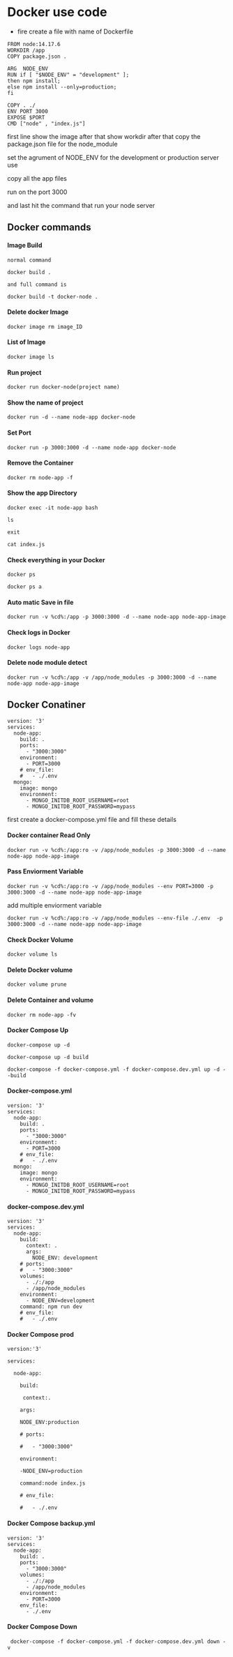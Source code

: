 # Docker use code

* fire create a file with name of Dockerfile

```
FROM node:14.17.6
WORKDIR /app
COPY package.json .

ARG  NODE_ENV
RUN if [ "$NODE_ENV" = "development" ]; 
then npm install; 
else npm install --only=production; 
fi

COPY . ./
ENV PORT 3000
EXPOSE $PORT
CMD ["node" , "index.js"]
```

first line show the image after that show workdir after that copy the package.json file for the node_module

set the agrument of NODE_ENV for the development or production server use

copy all the app files

run on the port 3000

and last hit the command that run your node server

## Docker commands

#### Image Build

```
normal command 

docker build .

and full command is 

docker build -t docker-node .

```

#### Delete docker Image

`docker image rm image_ID`

#### List of Image

`docker image ls`

#### Run project

`docker run docker-node(project name)`

#### Show the name of project

`docker run -d --name node-app docker-node`

#### Set Port

`docker run -p 3000:3000 -d --name node-app docker-node`

#### Remove the Container

`docker rm node-app -f`

#### Show the app Directory

`docker exec -it node-app bash`

`ls`

`exit`

`cat index.js`

#### Check everything in your Docker

`docker ps`

`docker ps a`

#### Auto matic Save in file

`docker run -v %cd%:/app -p 3000:3000 -d --name node-app node-app-image`

#### Check logs in Docker

`docker logs node-app`

#### Delete node module detect

`docker run -v %cd%:/app -v /app/node_modules -p 3000:3000 -d --name node-app node-app-image`

## Docker Conatiner

```
version: '3'
services:
  node-app:
    build: .
    ports:
      - "3000:3000"
    environment:
      - PORT=3000
    # env_file:
    #   - ./.env
  mongo:
    image: mongo
    environment:
      - MONGO_INITDB_ROOT_USERNAME=root
      - MONGO_INITDB_ROOT_PASSWORD=mypass
```

first create a docker-compose.yml file and fill these details

#### Docker container Read Only

`docker run -v %cd%:/app:ro -v /app/node_modules -p 3000:3000 -d --name node-app node-app-image`

#### Pass Enviorment Variable

`docker run -v %cd%:/app:ro -v /app/node_modules --env PORT=3000 -p 3000:3000 -d --name node-app node-app-image `

add multiple enviorment variable

`docker run -v %cd%:/app:ro -v /app/node_modules --env-file ./.env  -p 3000:3000 -d --name node-app node-app-image`

#### Check Docker Volume

`docker volume ls`

#### Delete Docker volume

`docker volume prune`

#### Delete Container and volume

`docker rm node-app -fv`

#### Docker Compose Up

`docker-compose up -d`

`docker-compose up -d build `

`docker-compose -f docker-compose.yml -f docker-compose.dev.yml up -d --build`

#### Docker-compose.yml

```
version: '3'
services:
  node-app:
    build: .
    ports:
      - "3000:3000"
    environment:
      - PORT=3000
    # env_file:
    #   - ./.env
  mongo:
    image: mongo
    environment:
      - MONGO_INITDB_ROOT_USERNAME=root
      - MONGO_INITDB_ROOT_PASSWORD=mypass
```

#### docker-compose.dev.yml

```
version: '3'
services:
  node-app:
    build:
      context: .
      args:
        NODE_ENV: development
    # ports:
    #   - "3000:3000"
    volumes:
      - ./:/app
      - /app/node_modules
    environment:
      - NODE_ENV=development
    command: npm run dev
    # env_file:
    #   - ./.env
```

#### Docker Compose prod

```
version:'3'

services:

  node-app:

    build:

     context:.

    args:

    NODE_ENV:production

    # ports:

    #   - "3000:3000"

    environment:

    -NODE_ENV=production

    command:node index.js

    # env_file:

    #   - ./.env
```

#### Docker Compose backup.yml

```
version: '3'
services:
  node-app:
    build: .
    ports:
      - "3000:3000"
    volumes:
      - ./:/app
      - /app/node_modules
    environment:
      - PORT=3000
    env_file:
      - ./.env
```

#### Docker Compose Down

` docker-compose -f docker-compose.yml -f docker-compose.dev.yml down -v`
